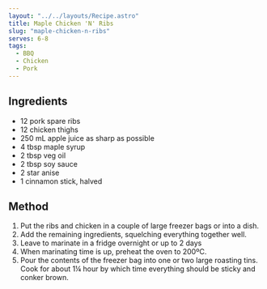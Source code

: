 ```yaml
---
layout: "../../layouts/Recipe.astro"
title: Maple Chicken 'N' Ribs
slug: "maple-chicken-n-ribs"
serves: 6-8
tags:
  - BBQ
  - Chicken
  - Pork
---
```


## Ingredients

- 12 pork spare ribs
- 12 chicken thighs
- 250 mL apple juice as sharp as possible
- 4 tbsp maple syrup
- 2 tbsp veg oil
- 2 tbsp soy sauce
- 2 star anise
- 1 cinnamon stick, halved

## Method

1. Put the ribs and chicken in a couple of large freezer bags or into a dish.
1. Add the remaining ingredients, squelching everything together well.
1. Leave to marinate in a fridge overnight or up to 2 days
1. When marinating time is up, preheat the oven to 200ºC.
1. Pour the contents of the freezer bag into one or two large roasting tins. Cook for about 1¼ hour by which time everything should be sticky and conker brown.